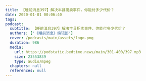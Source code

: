 ```yaml
---
title: 【睡前消息397】解决丰县拐卖事件，你能付多少代价？
date: 2020-01-01 00:06:40
tags:
podcast:
  subtitle: 【睡前消息397】解决丰县拐卖事件，你能付多少代价？
  authors: ['《睡前消息》编辑部']
  cover: /podcasts/main/assets/logo.png
  duration: 986
  media:
    url: https://podstatic.bedtime.news/main/301-400/397.mp3
    size: 23553839
    type: audio/mpeg
  chapters: null
  references: null
---
```

